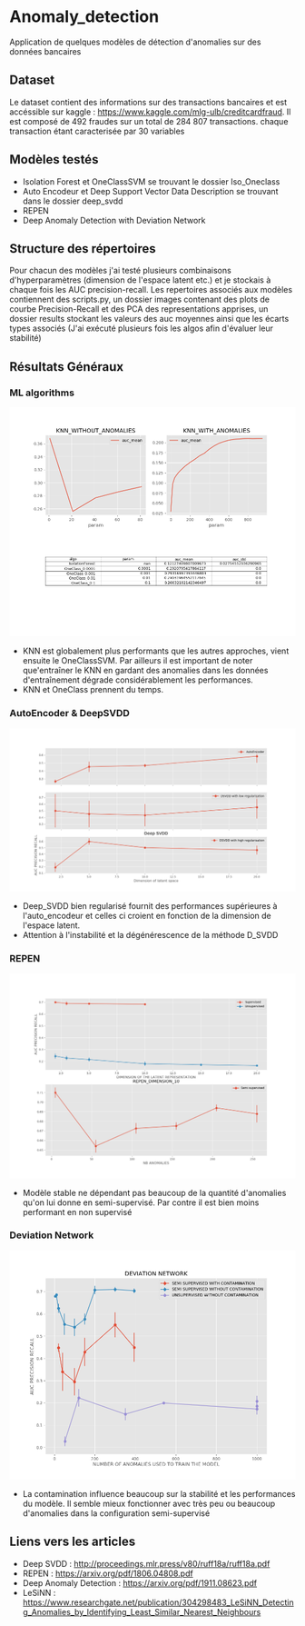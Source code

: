 # Anomaly_detection
Application de quelques modèles de détection d'anomalies sur des données bancaires

## Dataset
Le dataset contient des informations sur des transactions bancaires et est accéssible sur kaggle : https://www.kaggle.com/mlg-ulb/creditcardfraud.
Il est composé de 492 fraudes sur un total de 284 807 transactions. chaque transaction étant caracterisée par 30 variables

## Modèles testés 
  * Isolation Forest et OneClassSVM se trouvant le dossier Iso_Oneclass
  * Auto Encodeur et Deep Support Vector Data Description se trouvant dans le dossier deep_svdd  
  * REPEN
  * Deep Anomaly Detection with Deviation Network

## Structure des répertoires 
Pour chacun des modèles j'ai testé plusieurs combinaisons d'hyperparamètres (dimension de l'espace latent etc.) et je stockais à chaque fois les AUC precision-recall.
Les repertoires associés aux modèles contiennent des scripts.py, un dossier images contenant des plots de courbe Precision-Recall et des PCA des representations apprises, un dossier results stockant les valeurs des auc moyennes ainsi que les écarts types associés (J'ai exécuté plusieurs fois les algos afin d'évaluer leur stabilité)

## Résultats Généraux

### ML algorithms 
<p align="center">
  <img src="KNN_ISO_OneClass.png">
</p>

 * KNN est globalement plus performants que les autres approches, vient ensuite le OneClassSVM. Par ailleurs il est important de noter que'entraîner le KNN en gardant des anomalies dans les données d'entraînement dégrade considérablement les performances.
 * KNN et OneClass prennent du temps.

### AutoEncoder & DeepSVDD
<p align="center">
  <img src="Deep_SVDD.png">
</p>

 * Deep_SVDD bien regularisé fournit des performances supérieures à l'auto_encodeur et celles ci croient en fonction de la dimension de l'espace latent.
 * Attention à l'instabilité et la dégénérescence de la méthode D_SVDD

### REPEN
<p align="center">
  <img src="REPEN.png">
</p>

 * Modèle stable ne dépendant pas beaucoup de la quantité d'anomalies qu'on lui donne en semi-supervisé. Par contre il est bien moins performant en non supervisé

### Deviation Network
<p align="center">
  <img src="DEVNET.png">
</p>

 * La contamination influence beaucoup sur la stabilité et les performances du modèle. Il semble mieux fonctionner avec très peu ou beaucoup d'anomalies dans la configuration semi-supervisé

## Liens vers les articles
  * Deep SVDD : http://proceedings.mlr.press/v80/ruff18a/ruff18a.pdf
  * REPEN : https://arxiv.org/pdf/1806.04808.pdf
  * Deep Anomaly Detection : https://arxiv.org/pdf/1911.08623.pdf
  * LeSiNN : https://www.researchgate.net/publication/304298483_LeSiNN_Detecting_Anomalies_by_Identifying_Least_Similar_Nearest_Neighbours
